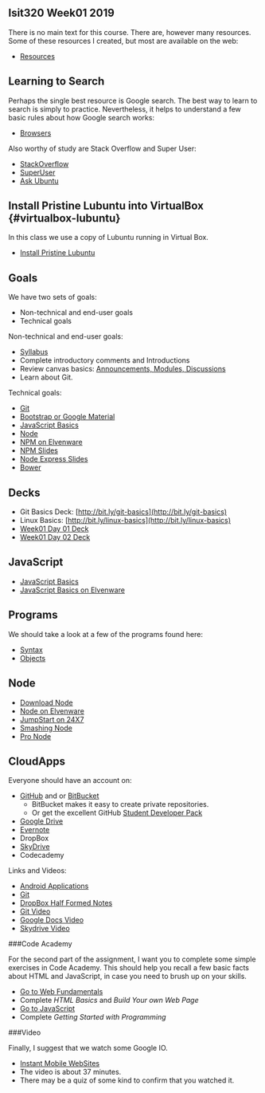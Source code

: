## Isit320 Week01 2019

There is no main text for this course. There are, however many resources. Some of these resources I created, but most are available on the web:

- [Resources](Isit320-Resources.html)

## Learning to Search

Perhaps the single best resource is Google search. The best way to learn to search is simply to practice. Nevertheless, it helps to understand a few basic rules about how Google search works:

- [Browsers][elf-browse]

Also worthy of study are Stack Overflow and Super User:

- [StackOverflow](https://stackoverflow.com/)
- [SuperUser](https://superuser.com/)
- [Ask Ubuntu](https://askubuntu.com/)

[elf-browse]: http://www.elvenware.com/charlie/development/cloud/Browsers.html

## Install Pristine Lubuntu into VirtualBox {#virtualbox-lubuntu}

In this class we use a copy of Lubuntu running in Virtual Box.

- [Install Pristine Lubuntu][pristine-lubuntu]

## Goals

We have two sets of goals:

- Non-technical and end-user goals
- Technical goals

Non-technical and end-user goals:

- [Syllabus](http://bit.ly/isit320-syllabus-2018)
- Complete introductory comments and Introductions
- Review canvas basics: [Announcements, Modules, Discussions](http://bit.ly/V6JECq)
- Learn about Git.

Technical goals:

- [Git](http://bit.ly/1b3r61o)
- [Bootstrap or Google Material][elf-boot]
- [JavaScript Basics](http://bit.ly/1gNA3ct)
- [Node][elf-node]
- [NPM on Elvenware][elven-npm]
- [NPM Slides](http://bit.ly/elf-npm)
- [Node Express Slides](http://bit.ly/JavaScriptNode)
- [Bower](http://bit.ly/elf-bower)

[elven-npm]: http://www.elvenware.com/charlie/development/web/JavaScript/NodeJs.html#npm-local-libraries
[online-presence]: http://www.ccalvert.net/books/CloudNotes/Assignments/OnlinePresence01.html
[elf-node]: http://www.elvenware.com/charlie/development/web/JavaScript/NodeJs.html
[elf-boot]: http://www.elvenware.com/charlie/development/web/CssGuide/Bootstrap.html

## Decks

- Git Basics Deck: [http://bit.ly/git-basics](http://bit.ly/git-basics)
- Linux Basics: [http://bit.ly/linux-basics](http://bit.ly/linux-basics)
- [Week01 Day 01 Deck](http://bit.ly/1gNIiFm)
- [Week01 Day 02 Deck](http://bit.ly/1b3qfOf)

## JavaScript

- [JavaScript Basics](http://bit.ly/OPDg3s)
- [JavaScript Basics on Elvenware](http://bit.ly/1gNAweH)

## Programs

We should take a look at a few of the programs found here:

- [Syntax](https://github.com/charliecalvert/JsObjects/tree/master/JavaScript/Syntax)
- [Objects](https://github.com/charliecalvert/JsObjects/tree/master/JavaScript/Objects)


## Node

- [Download Node](http://nodejs.org/)
- [Node on Elvenware](http://elvenware.com/charlie/development/web/JavaScript/NodeJs.html)
- [JumpStart on 24X7](http://library.books24x7.com.ezproxy.bellevuecollege.edu/toc.aspx?bkid=50176)
- [Smashing Node](http://library.books24x7.com.ezproxy.bellevuecollege.edu/toc.aspx?bookid=45126)
- [Pro Node](http://library.books24x7.com.ezproxy.bellevuecollege.edu/toc.aspx?bookid=46610)

## CloudApps


Everyone should have an account on:

- [GitHub](https://github.com/) and or [BitBucket](https://bitbucket.org/)
    - BitBucket makes it easy to create private repositories.
    - Or get the excellent GitHub [Student Developer Pack](https://education.github.com/pack)
- [Google Drive](http://www.elvenware.com/charlie/os/Android/AndroidApplications.html#googleDocs)
- [Evernote](http://www.elvenware.com/charlie/os/Android/AndroidApplications.html#evernote)
- DropBox
- [SkyDrive](http://www.elvenware.com/charlie/os/Android/AndroidApplications.html#microsoftSkyDrive)
- Codecademy

Links and Videos:

- [Android Applications](http://www.elvenware.com/charlie/os/Android/AndroidApplications.html)
- [Git](http://www.elvenware.com/charlie/development/cloud/Git.html)
- [DropBox Half Formed Notes](http://www.elvenware.com/charlie/development/cloud/DropBox.html)
- [Git Video](http://youtu.be/p1obmWF6Nks)
- [Google Docs Video](http://youtu.be/NMkTz3Rvgfo)
- [Skydrive Video](http://youtu.be/gMACtVIEV0A)

###Code Academy

For the second part of the assignment, I want you to complete some
simple exercises in Code Academy. This should help you recall a few
basic facts about HTML and JavaScript, in case you need to brush up
on your skills.

- [Go to Web Fundamentals](http://www.codecademy.com/tracks/web)
- Complete *HTML Basics* and *Build Your own Web Page*
- [Go to JavaScript](http://www.codecademy.com/tracks/javascript)
- Complete *Getting Started with Programming*

###Video

Finally, I suggest that we watch some Google IO.

- [Instant Mobile WebSites](https://developers.google.com/events/io/sessions/325128936)
- The video is about 37 minutes.
- There may be a quiz of some kind to confirm that you watched it.


[pristine-lubuntu]: http://www.ccalvert.net/books/CloudNotes/tips/InstallPristineLubuntu.html
